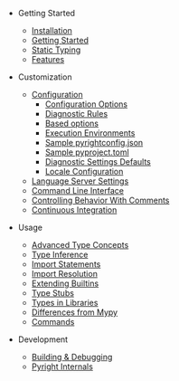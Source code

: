 - Getting Started

  - [Installation](installation.md)
  - [Getting Started](getting-started.md)
  - [Static Typing](type-concepts.md)
  - [Features](features.md)

- Customization

  - [Configuration](configuration.md)
    - [Configuration Options](configuration.md#main-configuration-options)
    - [Diagnostic Rules](configuration.md#type-check-diagnostics-settings)
    - [Based options](configuration.md#based-options)
    - [Execution Environments](configuration.md#execution-environment-options)
    - [Sample pyrightconfig.json](configuration.md#sample-config-file)
    - [Sample pyproject.toml](configuration.md#sample-pyprojecttoml-file)
    - [Diagnostic Settings Defaults](configuration.md#diagnostic-settings-defaults)
    - [Locale Configuration](configuration.md#locale-configuration)
  - [Language Server Settings](settings.md)
  - [Command Line Interface](command-line.md)
  - [Controlling Behavior With Comments](comments.md)
  - [Continuous Integration](ci-integration.md)
  
- Usage

  - [Advanced Type Concepts](type-concepts-advanced.md)
  - [Type Inference](type-inference.md)
  - [Import Statements](import-statements.md)
  - [Import Resolution](import-resolution.md)
  - [Extending Builtins](builtins.md)
  - [Type Stubs](type-stubs.md)
  - [Types in Libraries](typed-libraries.md)
  - [Differences from Mypy](mypy-comparison.md)
  - [Commands](commands.md)

- Development

  - [Building & Debugging](build-debug.md)
  - [Pyright Internals](internals.md)


